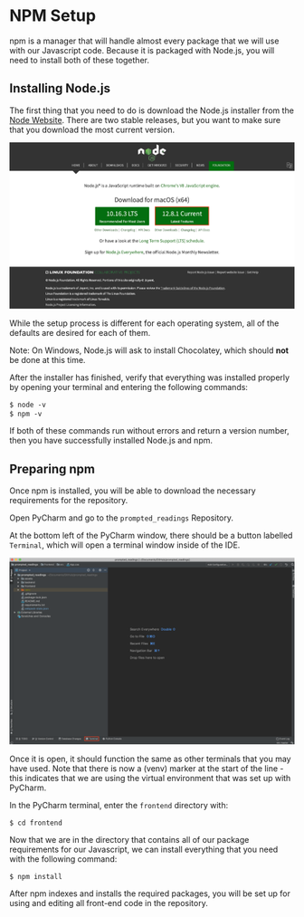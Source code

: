 # NPM Setup

npm is a manager that will handle almost every package that we will use with our Javascript code. Because it is packaged with Node.js, you will need to install both of these together.

## Installing Node.js
The first thing that you need to do is download the Node.js installer from the [Node Website](https://nodejs.org). There are two stable releases, but you want to make sure that you download the most current version.

![](./images/node.png)

While the setup process is different for each operating system, all of the defaults are desired for each of them.

Note: On Windows, Node.js will ask to install Chocolatey, which should __not__ be done at this time.

After the installer has finished, verify that everything was installed properly by opening your terminal and entering the following commands:

```
$ node -v
$ npm -v
```

If both of these commands run without errors and return a version number, then you have successfully installed Node.js and npm.

## Preparing npm
Once npm is installed, you will be able to download the necessary requirements for the repository.

Open PyCharm and go to the `prompted_readings` Repository.

At the bottom left of the PyCharm window, there should be a button labelled `Terminal`, which will open a terminal window inside of the IDE.

![](./images/find_terminal.png)

Once it is open, it should function the same as other terminals that you may have used. Note that there is now a (venv) marker at the start of the line - this indicates that we are using the virtual environment that was set up with PyCharm.

In the PyCharm terminal, enter the `frontend` directory with:

```
$ cd frontend
```

Now that we are in the directory that contains all of our package requirements for our Javascript, we can install everything that you need with the following command:

```
$ npm install
```

After npm indexes and installs the required packages, you will be set up for using and editing all front-end code in the repository.
